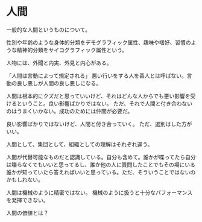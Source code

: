 # 人間

一般的な人間というものについて。

性別や年齢のような身体的分類をデモグラフィック属性、趣味や嗜好、習慣のような精神的分類をサイコグラフィック属性という。

人物には、外聞と内実、外見と内心がある。

「人間は言動によって規定される」
悪い行いをする人を善人とは呼ばない。言動の良し悪しが人間の良し悪しになる。

人間は根本的にクズだと思っていいけど、それはどんな人からでも悪い影響を受けるということ。良い影響ばかりではない。
ただ、それで人間と付き合わないのはうまくいかない。成功のためには仲間が必要だ。

良い影響ばかりではないけど、人間と付き合っていく。
ただ、選別はした方がいい。

人間として、集団として、組織としての理解はそれぞれ違う。

人間が代替可能なものだと認識している。自分も含めて。誰かが喋ってたら自分は喋らなくてもいいと思ってるし、誰か他の人に質問したことでもその場にいる誰かが知っていたら答えればいいと思っている。ただ、そういうことではないのかもしれない。

人間は機械のように精密ではない。
機械のように扱うと十分なパフォーマンスを発揮できない。

人間の価値とは？
